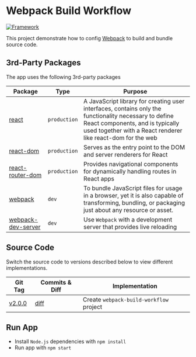 # Webpack Build Workflow

[![Framework](https://img.shields.io/badge/-Webpack-2b3a42?style=flat&logo=Webpack)](https://webpack.js.org/)

This project demonstrate how to config [Webpack](https://webpack.js.org/) to build and bundle source code.

## 3rd-Party Packages

The app uses the following 3rd-party packages

| Package | Type | Purpose |
|---------|------|---------|
| [react](https://www.npmjs.com/package/react) | `production` | A JavaScript library for creating user interfaces, contains only the functionality necessary to define React components, and is typically used together with a React renderer like react-dom for the web |
| [react-dom](https://www.npmjs.com/package/react-dom) | `production` | Serves as the entry point to the DOM and server renderers for React |
| [react-router-dom](https://www.npmjs.com/package/react-router-dom) | `production` | Provides navigational components for dynamically handling routes in React apps |
| [webpack](https://www.npmjs.com/package/webpack) | `dev` | To bundle JavaScript files for usage in a browser, yet it is also capable of transforming, bundling, or packaging just about any resource or asset. |
| [webpack-dev-server](https://www.npmjs.com/package/webpack-dev-server) | `dev` | Use `Webpack` with a development server that provides live reloading |

## Source Code

Switch the source code to versions described below to view different implementations.

| Git Tag | Commits & Diff | Implementation |
|---------|----------------|----------------|
| [v2.0.0](https://github.com/TranXuanHoang/React/releases/tag/v2.0.0) | [diff](https://github.com/TranXuanHoang/React/compare/v1.6.0...v2.0.0) | Create `webpack-build-workflow` project |

## Run App

* Install `Node.js` dependencies with `npm install`
* Run app with `npm start`
